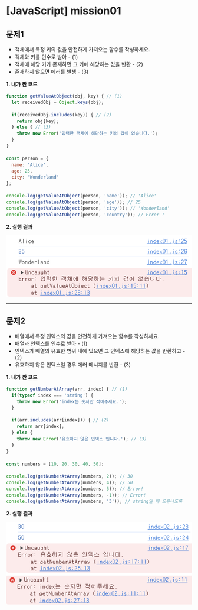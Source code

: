 # [JavaScript] mission01

## 문제1
* 객체에서 특정 키의 값을 안전하게 가져오는 함수를 작성하세요.
* 객체와 키를 인수로 받아 - (1)
* 객체에 해당 키가 존재하면 그 키에 해당하는 값을 반환 - (2)
* 존재하지 않으면 에러를 발생 - (3)

**1. 내가 짠 코드**
```javascript
function getValueAtObject(obj, key) { // (1)
  let receivedObj = Object.keys(obj);
    
  if(receivedObj.includes(key)) { // (2)
    return obj[key];
  } else { // (3)
    throw new Error('입력한 객체에 해당하는 키의 값이 없습니다.');
  }
}

const person = {
  name: 'Alice',
  age: 25,
  city: 'Wonderland'
};

console.log(getValueAtObject(person, 'name')); // 'Alice'
console.log(getValueAtObject(person, 'age')); // 25
console.log(getValueAtObject(person, 'city')); // 'Wonderland'
console.log(getValueAtObject(person, 'country')); // Error !
```
**2. 실행 결과**

![alt text](image.png)

---

## 문제2
* 배열에서 특정 인덱스의 값을 안전하게 가져오는 함수를 작성하세요.
* 배열과 인덱스를 인수로 받아 - (1)
* 인덱스가 배열의 유효한 범위 내에 있으면 그 인덱스에 해당하는 값을 반환하고 - (2)
* 유효하지 않은 인덱스일 경우 에러 메시지를 반환 - (3)

**1. 내가 짠 코드**
```javascript
function getNumberAtArray(arr, index) { // (1)
  if(typeof index === 'string') {
    throw new Error('index는 숫자만 적어주세요.');
  }

  if(arr.includes(arr[index])) { // (2)
    return arr[index];
  } else {
    throw new Error('유효하지 않은 인덱스 입니다.'); // (3)
  }
}

const numbers = [10, 20, 30, 40, 50];

console.log(getNumberAtArray(numbers, 2)); // 30
console.log(getNumberAtArray(numbers, 4)); // 50
console.log(getNumberAtArray(numbers, 5)); // Error!
console.log(getNumberAtArray(numbers, -1)); // Error!
console.log(getNumberAtArray(numbers, '3')); // string일 때 오류나도록
```
**2. 실행 결과**

![alt text](image-1.png)
![alt text](image-2.png)